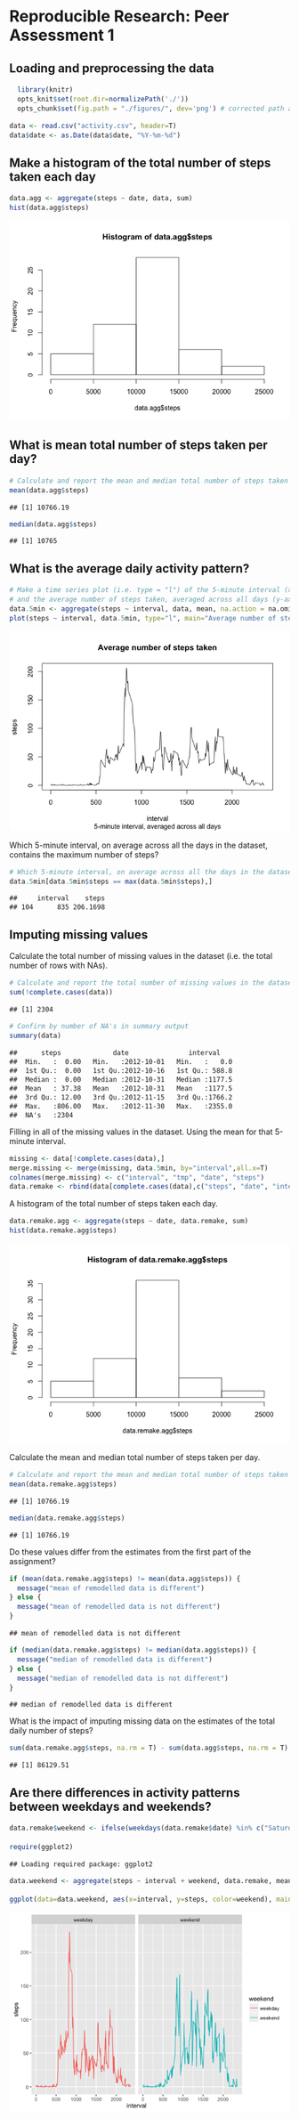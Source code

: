 # Reproducible Research: Peer Assessment 1


## Loading and preprocessing the data


```r
  library(knitr)
  opts_knit$set(root.dir=normalizePath('./'))
  opts_chunk$set(fig.path = "./figures/", dev='png') # corrected path and added dev
```


```r
data <- read.csv("activity.csv", header=T)
data$date <- as.Date(data$date, "%Y-%m-%d")
```

## Make a histogram of the total number of steps taken each day


```r
data.agg <- aggregate(steps ~ date, data, sum)
hist(data.agg$steps)
```

![](./figures/histogram-1.png)<!-- -->

## What is mean total number of steps taken per day?


```r
# Calculate and report the mean and median total number of steps taken per day
mean(data.agg$steps)
```

```
## [1] 10766.19
```

```r
median(data.agg$steps)
```

```
## [1] 10765
```

## What is the average daily activity pattern?


```r
# Make a time series plot (i.e. type = "l") of the 5-minute interval (x-axis) 
# and the average number of steps taken, averaged across all days (y-axis)
data.5min <- aggregate(steps ~ interval, data, mean, na.action = na.omit)
plot(steps ~ interval, data.5min, type="l", main="Average number of steps taken", sub="5-minute interval, averaged across all days")
```

![](./figures/patterns-1.png)<!-- -->

Which 5-minute interval, on average across all the days in the dataset, contains the maximum number of steps?


```r
# Which 5-minute interval, on average across all the days in the dataset, contains the maximum number of steps?
data.5min[data.5min$steps == max(data.5min$steps),]
```

```
##     interval    steps
## 104      835 206.1698
```

## Imputing missing values

Calculate the total number of missing values in the dataset (i.e. the total number of rows with NAs).


```r
# Calculate and report the total number of missing values in the dataset (i.e. the total number of rows with NAs)
sum(!complete.cases(data))
```

```
## [1] 2304
```

```r
# Confirm by number of NA's in summary output
summary(data)
```

```
##      steps             date               interval     
##  Min.   :  0.00   Min.   :2012-10-01   Min.   :   0.0  
##  1st Qu.:  0.00   1st Qu.:2012-10-16   1st Qu.: 588.8  
##  Median :  0.00   Median :2012-10-31   Median :1177.5  
##  Mean   : 37.38   Mean   :2012-10-31   Mean   :1177.5  
##  3rd Qu.: 12.00   3rd Qu.:2012-11-15   3rd Qu.:1766.2  
##  Max.   :806.00   Max.   :2012-11-30   Max.   :2355.0  
##  NA's   :2304
```

Filling in all of the missing values in the dataset.
Using the mean for that 5-minute interval.


```r
missing <- data[!complete.cases(data),]
merge.missing <- merge(missing, data.5min, by="interval",all.x=T)
colnames(merge.missing) <- c("interval", "tmp", "date", "steps")
data.remake <- rbind(data[complete.cases(data),c("steps", "date", "interval")], merge.missing[,c("steps", "date", "interval")])
```

A histogram of the total number of steps taken each day. 


```r
data.remake.agg <- aggregate(steps ~ date, data.remake, sum)
hist(data.remake.agg$steps)
```

![](./figures/histogram_remake-1.png)<!-- -->

Calculate the mean and median total number of steps taken per day.

```r
# Calculate and report the mean and median total number of steps taken per day
mean(data.remake.agg$steps)
```

```
## [1] 10766.19
```

```r
median(data.remake.agg$steps)
```

```
## [1] 10766.19
```

Do these values differ from the estimates from the first part of the assignment?

```r
if (mean(data.remake.agg$steps) != mean(data.agg$steps)) {
  message("mean of remodelled data is different")
} else {
  message("mean of remodelled data is not different")
}
```

```
## mean of remodelled data is not different
```

```r
if (median(data.remake.agg$steps) != median(data.agg$steps)) {
  message("median of remodelled data is different")
} else {
  message("median of remodelled data is not different")
}
```

```
## median of remodelled data is different
```

What is the impact of imputing missing data on the estimates of the total daily number of steps?

```r
sum(data.remake.agg$steps, na.rm = T) - sum(data.agg$steps, na.rm = T)
```

```
## [1] 86129.51
```




## Are there differences in activity patterns between weekdays and weekends?


```r
data.remake$weekend <- ifelse(weekdays(data.remake$date) %in% c("Saturday", "Sunday"), "weekend", "weekday")

require(ggplot2)
```

```
## Loading required package: ggplot2
```

```r
data.weekend <- aggregate(steps ~ interval + weekend, data.remake, mean, na.action = na.omit)

ggplot(data=data.weekend, aes(x=interval, y=steps, color=weekend), main="Average number of steps taken") + facet_wrap(~weekend) + geom_line()
```

![](./figures/weekend-1.png)<!-- -->
